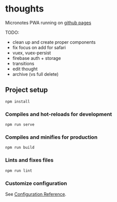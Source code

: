 # thoughts

Micronotes PWA running on [github pages](https://wwww.elblan.github.io/thoughts)

TODO:

- clean up and create proper components
- fix focus on add for safari
- vuex, vuex-persist
- firebase auth + storage
- transitions
- edit thought
- archive (vs full delete)

## Project setup

```
npm install
```

### Compiles and hot-reloads for development

```
npm run serve
```

### Compiles and minifies for production

```
npm run build
```

### Lints and fixes files

```
npm run lint
```

### Customize configuration

See [Configuration Reference](https://cli.vuejs.org/config/).
